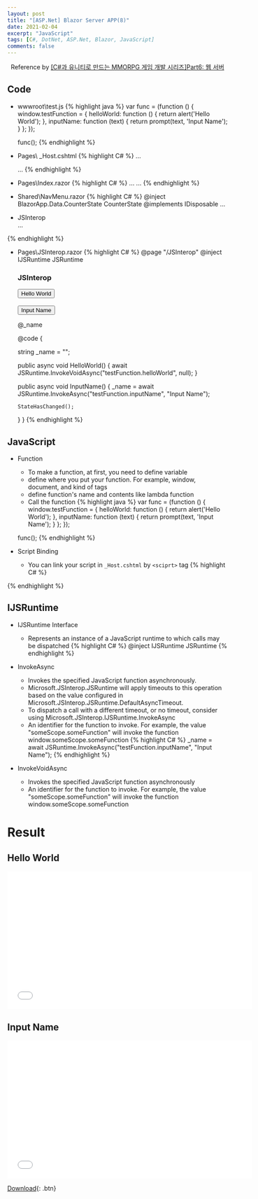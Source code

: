 ```yaml
---
layout: post
title: "[ASP.Net] Blazor Server APP(8)"
date: 2021-02-04
excerpt: "JavaScript"
tags: [C#, DotNet, ASP.Net, Blazor, JavaScript]
comments: false
---
```


<center>Reference by <a href="https://www.inflearn.com/course/%EC%9C%A0%EB%8B%88%ED%8B%B0-MMORPG-%EA%B0%9C%EB%B0%9C-part6/dashboard">[C#과 유니티로 만드는 MMORPG 게임 개발 시리즈]Part6: 웹 서버</a></center>


## Code
* wwwroot\test.js
{% highlight java %}
  var func = (function () {
    window.testFunction = {
      helloWorld: function () {
        return alert('Hello World');
      },
      inputName: function (text) {
        return prompt(text, 'Input Name');
      }
    };
  });

  func();
{% endhighlight %}

* Pages\ _Host.cshtml
{% highlight C# %}
  ...
  <script src="test.js"></script>
  ...
{% endhighlight %}

* Pages\Index.razor
{% highlight C# %}
  ...
  <Counter></Counter>
  ...
{% endhighlight %}

* Shared\NavMenu.razor
{% highlight C# %}
  @inject BlazorApp.Data.CounterState CounterState
  @implements IDisposable
  ...
  <li class="nav-item px-3">
    <NavLink class="nav-link" href="JSInterop">
      <span class="oi oi-list-rich" aria-hidden="true"></span> JSInterop
    </NavLink>
  </li>
  ...
{% endhighlight %}

* Pages\JSInterop.razor
{% highlight C# %}
  @page "/JSInterop"
  @inject IJSRuntime JSRuntime

  <h3>JSInterop</h3>
  <div>
    <button type="button" class="btn btn-primary" @onclick="HelloWorld">
      Hello World
    </button>
  </div>

  <br />
  <div>
    <button type="button" class="btn btn-primary" @onclick="InputName">
      Input Name
    </button>
    <p>@_name</p>
  </div>

  @code {

    string _name = "";

    public async void HelloWorld()
    {
      await JSRuntime.InvokeVoidAsync("testFunction.helloWorld", null);
    }

    public async void InputName()
    {
      _name = await JSRuntime.InvokeAsync<string>("testFunction.inputName", "Input Name");

      StateHasChanged();
    }
  }
{% endhighlight %}


## JavaScript
* Function
  - To make a function, at first, you need to define variable
  - define where you put your function. For example, window, document, and kind of tags
  - define function's name and contents like lambda function
  - Call the function
{% highlight java %}
  var func = (function () {
    window.testFunction = {
      helloWorld: function () {
        return alert('Hello World');
      },
      inputName: function (text) {
        return prompt(text, 'Input Name');
      }
    };
  });

  func();
{% endhighlight %}

* Script Binding
  - You can link your script in `_Host.cshtml` by `<sciprt>` tag
{% highlight C# %}
  <script src="test.js"></script>
{% endhighlight %}


## IJSRuntime
* IJSRuntime Interface
  - Represents an instance of a JavaScript runtime to which calls may be dispatched
{% highlight C# %}
  @inject IJSRuntime JSRuntime
{% endhighlight %}

* InvokeAsync<TValue>
  - Invokes the specified JavaScript function asynchronously.
  - Microsoft.JSInterop.JSRuntime will apply timeouts to this operation based on the value configured in Microsoft.JSInterop.JSRuntime.DefaultAsyncTimeout. 
  - To dispatch a call with a different timeout, or no timeout, consider using Microsoft.JSInterop.IJSRuntime.InvokeAsync
  - An identifier for the function to invoke. For example, the value "someScope.someFunction" will invoke the function window.someScope.someFunction
{% highlight C# %}
  _name = await JSRuntime.InvokeAsync<string>("testFunction.inputName", "Input Name");
{% endhighlight %}

* InvokeVoidAsync
  - Invokes the specified JavaScript function asynchronously
  - An identifier for the function to invoke. For example, the value "someScope.someFunction" will invoke the function window.someScope.someFunction


# Result

## Hello World
<iframe width="560" height="315" src="/assets/video/posts/aspdotnet_blazorapp/BlazorApp-JavaScript-HelloWorld.mp4" frameborder="0"> </iframe>

## Input Name
<iframe width="560" height="315" src="/assets/video/posts/aspdotnet_blazorapp/BlazorApp-JavaScript-InputName.mp4" frameborder="0"> </iframe>

[Download](https://github.com/leehuhlee/CShap){: .btn}
